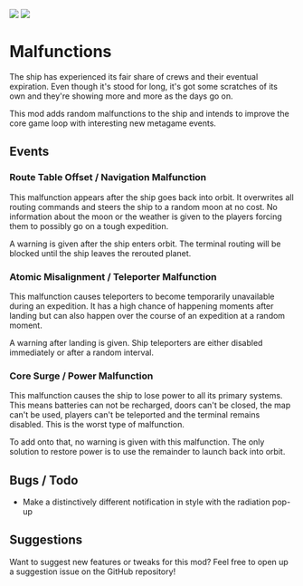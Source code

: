 
<img src="https://img.shields.io/badge/version-1.2.2-0AF" /></a>
<img src="https://img.shields.io/badge/lc--version-v49-000" /></a>

# Malfunctions #

The ship has experienced its fair share of crews and their eventual expiration. Even though it's stood for long, it's got some scratches of its own and they're showing more and more as the days go on.

This mod adds random malfunctions to the ship and intends to improve the core game loop with interesting new metagame events.

## Events ##

### Route Table Offset / Navigation Malfunction ###

This malfunction appears after the ship goes back into orbit. It overwrites all routing commands and steers the ship to a random moon at no cost. No information about the moon or the weather is given to the players forcing them to possibly go on a tough expedition.

A warning is given after the ship enters orbit. The terminal routing will be blocked until the ship leaves the rerouted planet.

### Atomic Misalignment / Teleporter Malfunction ###

This malfunction causes teleporters to become temporarily unavailable during an expedition. It has a high chance of happening moments after landing but can also happen over the course of an expedition at a random moment.

A warning after landing is given. Ship teleporters are either disabled immediately or after a random interval.

### Core Surge / Power Malfunction ###

This malfunction causes the ship to lose power to all its primary systems. This means batteries can not be recharged, doors can't be closed, the map can't be used, players can't be teleported and the terminal remains disabled. This is the worst type of malfunction.

To add onto that, no warning is given with this malfunction. The only solution to restore power is to use the remainder to launch back into orbit.

## Bugs / Todo ##

- Make a distinctively different notification in style with the radiation pop-up

## Suggestions ##

Want to suggest new features or tweaks for this mod? Feel free to open up a suggestion issue on the GitHub repository!